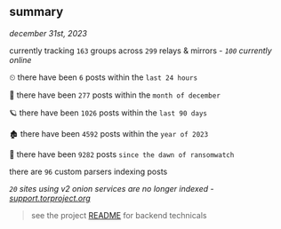 
## summary
_december 31st, 2023_

currently tracking `163` groups across `299` relays & mirrors - _`100` currently online_

⏲ there have been `6` posts within the `last 24 hours`

🦈 there have been `277` posts within the `month of december`

🪐 there have been `1026` posts within the `last 90 days`

🏚 there have been `4592` posts within the `year of 2023`

🦕 there have been `9282` posts `since the dawn of ransomwatch`

there are `96` custom parsers indexing posts

_`20` sites using v2 onion services are no longer indexed - [support.torproject.org](https://support.torproject.org/onionservices/v2-deprecation/)_

> see the project [README](https://github.com/joshhighet/ransomwatch#ransomwatch--) for backend technicals
